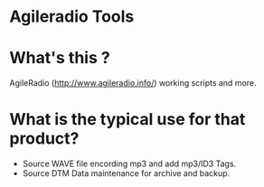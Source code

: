 Agileradio Tools
================

# What's this ?

AgileRadio (http://www.agileradio.info/) working scripts and more. 

# What is the typical use for that product?

* Source WAVE file encording mp3 and add mp3/ID3 Tags.
* Source DTM Data maintenance for archive and backup.
